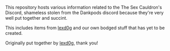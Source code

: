 This repository hosts various information related to the The Sex Cauldron's Discord, shameless stolen from the Dankpods discord because they're very well put together and succint.

This includes items from [lexd0g](https://github.com/lexd0g/dankcord-stuff) and our own bodged stuff that has yet to be created. 


Originally put together by [lexd0g](https://github.com/lexd0g/dankcord-stuff), thank you!
